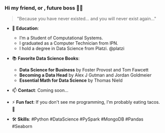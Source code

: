 ### Hi my friend, or , future boss 👀👋

> "Because you have never existed... and you will never exist again..."


- 🔭 **Education**: 
  - I’m a Student of Computational Systems.
  - I graduated as a Computer Technician from IPN.
  - I hold a degree in Data Science from Platzi. @platzi
  
- 📚 **Favorite Data Science Books**:
  - **Data Science for Business** by Foster Provost and Tom Fawcett
  - **Becoming a Data Head** by Alex J Gutman and Jordan Goldmeier
  - **Essential Math for Data Science** by Thomas Nield
  
- 📫 **Contact**: Coming soon...
  
- ⚡ **Fun fact**: If you don't see me programming, I'm probably eating tacos. 🌮
  
- 🛠️ **Skills**: #Python #DataScience #PySpark #MongoDB #Pandas #Seaborn

